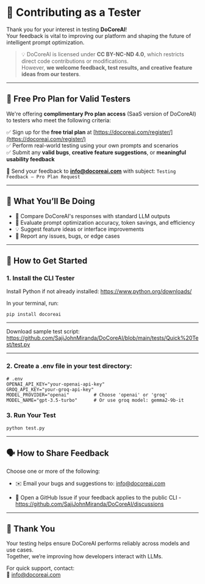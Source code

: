 # 🧪 Contributing as a Tester

Thank you for your interest in testing **DoCoreAI**!  
Your feedback is vital to improving our platform and shaping the future of intelligent prompt optimization.

> 💡 DoCoreAI is licensed under **CC BY-NC-ND 4.0**, which restricts direct code contributions or modifications.  
> However, **we welcome feedback, test results, and creative feature ideas from our testers**.

---

## 🎁 Free Pro Plan for Valid Testers

We're offering **complimentary Pro plan access** (SaaS version of DoCoreAI) to testers who meet the following criteria:

✅ Sign up for the **free trial plan** at [https://docoreai.com/register/](https://docoreai.com/register/)  
✅ Perform real-world testing using your own prompts and scenarios  
✅ Submit any **valid bugs**, **creative feature suggestions**, or **meaningful usability feedback**

📨 Send your feedback to **info@docoreai.com** with subject: `Testing Feedback – Pro Plan Request`

---

## 🚀 What You’ll Be Doing

- 🧠 Compare DoCoreAI's responses with standard LLM outputs  
- 🧪 Evaluate prompt optimization accuracy, token savings, and efficiency  
- 💡 Suggest feature ideas or interface improvements  
- 🐞 Report any issues, bugs, or edge cases

---

## 📝 How to Get Started

### 1. Install the CLI Tester

Install Python if not already installed: https://www.python.org/downloads/

In your terminal, run:

```
pip install docoreai

```
---

Download sample test script: https://github.com/SajiJohnMiranda/DoCoreAI/blob/main/tests/Quick%20Test/test.py

---

### 2. Create a .env file in your test directory:

```
# .env
OPENAI_API_KEY="your-openai-api-key"
GROQ_API_KEY="your-groq-api-key"
MODEL_PROVIDER="openai"         # Choose 'openai' or 'groq'
MODEL_NAME="gpt-3.5-turbo"      # Or use groq model: gemma2-9b-it

```

### 3. Run Your Test
```
python test.py

```

---
## 🗣️ How to Share Feedback
Choose one or more of the following:   

- ✉️ Email your bugs and suggestions to: info@docoreai.com  

- 🐛 Open a GitHub Issue if your feedback applies to the public CLI - https://github.com/SajiJohnMiranda/DoCoreAI/discussions

---
## 🙌 Thank You   
Your testing helps ensure DoCoreAI performs reliably across models and use cases.   
Together, we’re improving how developers interact with LLMs.

For quick support, contact:   
📧 info@docoreai.com

